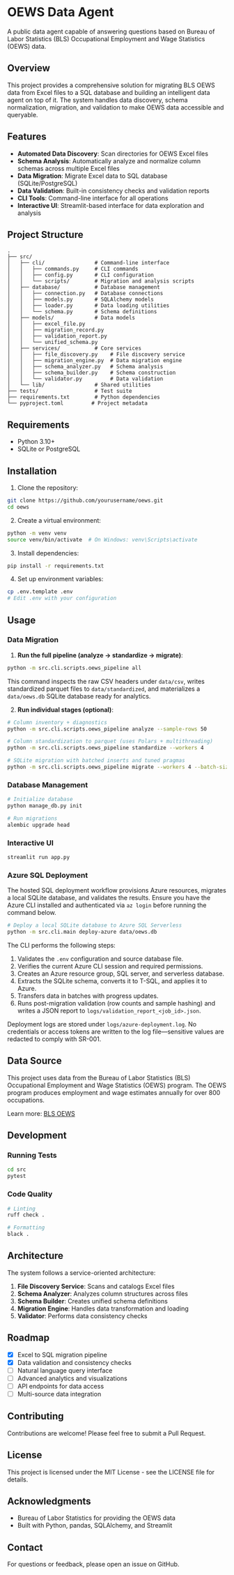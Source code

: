# OEWS Data Agent

A public data agent capable of answering questions based on Bureau of Labor Statistics (BLS) Occupational Employment and Wage Statistics (OEWS) data.

## Overview

This project provides a comprehensive solution for migrating BLS OEWS data from Excel files to a SQL database and building an intelligent data agent on top of it. The system handles data discovery, schema normalization, migration, and validation to make OEWS data accessible and queryable.

## Features

- **Automated Data Discovery**: Scan directories for OEWS Excel files
- **Schema Analysis**: Automatically analyze and normalize column schemas across multiple Excel files
- **Data Migration**: Migrate Excel data to SQL database (SQLite/PostgreSQL)
- **Data Validation**: Built-in consistency checks and validation reports
- **CLI Tools**: Command-line interface for all operations
- **Interactive UI**: Streamlit-based interface for data exploration and analysis

## Project Structure

```
.
├── src/
│   ├── cli/                # Command-line interface
│   │   ├── commands.py     # CLI commands
│   │   ├── config.py       # CLI configuration
│   │   └── scripts/        # Migration and analysis scripts
│   ├── database/           # Database management
│   │   ├── connection.py   # Database connections
│   │   ├── models.py       # SQLAlchemy models
│   │   ├── loader.py       # Data loading utilities
│   │   └── schema.py       # Schema definitions
│   ├── models/             # Data models
│   │   ├── excel_file.py
│   │   ├── migration_record.py
│   │   ├── validation_report.py
│   │   └── unified_schema.py
│   ├── services/           # Core services
│   │   ├── file_discovery.py    # File discovery service
│   │   ├── migration_engine.py  # Data migration engine
│   │   ├── schema_analyzer.py   # Schema analysis
│   │   ├── schema_builder.py    # Schema construction
│   │   └── validator.py         # Data validation
│   └── lib/                # Shared utilities
├── tests/                  # Test suite
├── requirements.txt        # Python dependencies
└── pyproject.toml         # Project metadata

```

## Requirements

- Python 3.10+
- SQLite or PostgreSQL

## Installation

1. Clone the repository:
```bash
git clone https://github.com/yourusername/oews.git
cd oews
```

2. Create a virtual environment:
```bash
python -m venv venv
source venv/bin/activate  # On Windows: venv\Scripts\activate
```

3. Install dependencies:
```bash
pip install -r requirements.txt
```

4. Set up environment variables:
```bash
cp .env.template .env
# Edit .env with your configuration
```

## Usage

### Data Migration

1. **Run the full pipeline (analyze → standardize → migrate)**:
```bash
python -m src.cli.scripts.oews_pipeline all
```

   This command inspects the raw CSV headers under `data/csv`, writes
   standardized parquet files to `data/standardized`, and materializes a
   `data/oews.db` SQLite database ready for analytics.

2. **Run individual stages (optional)**:
```bash
# Column inventory + diagnostics
python -m src.cli.scripts.oews_pipeline analyze --sample-rows 50

# Column standardization to parquet (uses Polars + multithreading)
python -m src.cli.scripts.oews_pipeline standardize --workers 4

# SQLite migration with batched inserts and tuned pragmas
python -m src.cli.scripts.oews_pipeline migrate --workers 4 --batch-size 50000
```

### Database Management

```bash
# Initialize database
python manage_db.py init

# Run migrations
alembic upgrade head
```

### Interactive UI

```bash
streamlit run app.py
```

### Azure SQL Deployment

The hosted SQL deployment workflow provisions Azure resources, migrates a local
SQLite database, and validates the results. Ensure you have the Azure CLI
installed and authenticated via `az login` before running the command below.

```bash
# Deploy a local SQLite database to Azure SQL Serverless
python -m src.cli.main deploy-azure data/oews.db
```

The CLI performs the following steps:

1. Validates the `.env` configuration and source database file.
2. Verifies the current Azure CLI session and required permissions.
3. Creates an Azure resource group, SQL server, and serverless database.
4. Extracts the SQLite schema, converts it to T-SQL, and applies it to Azure.
5. Transfers data in batches with progress updates.
6. Runs post-migration validation (row counts and sample hashing) and writes a
   JSON report to `logs/validation_report_<job_id>.json`.

Deployment logs are stored under `logs/azure-deployment.log`. No credentials or
access tokens are written to the log file—sensitive values are redacted to
comply with SR-001.

## Data Source

This project uses data from the Bureau of Labor Statistics (BLS) Occupational Employment and Wage Statistics (OEWS) program. The OEWS program produces employment and wage estimates annually for over 800 occupations.

Learn more: [BLS OEWS](https://www.bls.gov/oes/)

## Development

### Running Tests

```bash
cd src
pytest
```

### Code Quality

```bash
# Linting
ruff check .

# Formatting
black .
```

## Architecture

The system follows a service-oriented architecture:

1. **File Discovery Service**: Scans and catalogs Excel files
2. **Schema Analyzer**: Analyzes column structures across files
3. **Schema Builder**: Creates unified schema definitions
4. **Migration Engine**: Handles data transformation and loading
5. **Validator**: Performs data consistency checks

## Roadmap

- [x] Excel to SQL migration pipeline
- [x] Data validation and consistency checks
- [ ] Natural language query interface
- [ ] Advanced analytics and visualizations
- [ ] API endpoints for data access
- [ ] Multi-source data integration

## Contributing

Contributions are welcome! Please feel free to submit a Pull Request.

## License

This project is licensed under the MIT License - see the LICENSE file for details.

## Acknowledgments

- Bureau of Labor Statistics for providing the OEWS data
- Built with Python, pandas, SQLAlchemy, and Streamlit

## Contact

For questions or feedback, please open an issue on GitHub.
